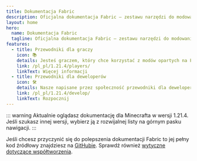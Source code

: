 ```yaml
---
title: Dokumentacja Fabric
description: Oficjalna dokumentacja Fabric — zestawu narzędzi do modowania Minecrafta.
layout: home
hero:
  name: Dokumentacja Fabric
  tagline: Oficjalna dokumentacja Fabric — zestawu narzędzi do modowania Minecrafta.
features:
  - title: Przewodniki dla graczy
    icon: 📚
    details: Jesteś graczem, który chce korzystać z modów opartych na Fabric? Nasze przewodniki dla graczy mają wszystko, czego potrzebujesz. Pomogą ci one w pobieraniu, instalowaniu i rozwiązywaniu problemów z modami Fabric.
    link: /pl_pl/1.21.4/players/
    linkText: Więcej informacji
  - title: Przewodniki dla deweloperów
    icon: 🛠️
    details: Nasze napisane przez społeczność przewodniki dla deweloperów, obejmują wszystko — od konfiguracji środowiska programistycznego po zaawansowane tematy takie jak renderowanie i networking.
    link: /pl_pl/1.21.4/develop/
    linkText: Rozpocznij
---
```


::: warning
Aktualnie oglądasz dokumentację dla Minecrafta w wersji 1.21.4. Jeśli szukasz innej wersji, wybierz ją z rozwijalnej listy na górnym pasku nawigacji.
:::

Jeśli chcesz przyczynić się do polepszenia dokumentacji Fabric to jej pełny kod źródłowy znajdziesz na [GitHubie](https://github.com/FabricMC/fabric-docs). Sprawdź również [wytyczne dotyczące współtworzenia](./contributing).
